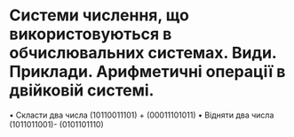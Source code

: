 # Системи числення, що використовуються в обчислювальних системах. Види. Приклади. Арифметичні операції в двійковій системі.
• Скласти два числа (10110011101) + (00011101011)
• Відняти два числа (1011011001)- (0101101110)
